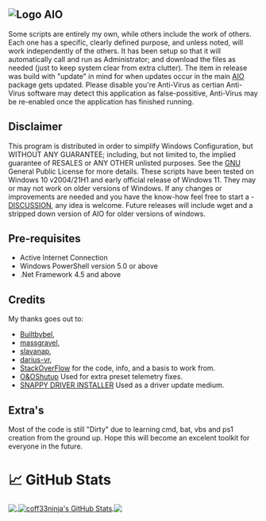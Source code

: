 ## ![Logo](https://github.com/coff33ninja/AIO/blob/main/AIO-LOGO.ico) AIO 

Some scripts are entirely my own, while others include the work of others. Each one has a specific, clearly defined purpose, and unless noted, will work independently of the others.
It has been setup so that it will automatically call and run as Administrator; and download the files as needed (just to keep system clear from extra clutter). The item in release was build with "update" in mind for when updates occur in the main [AIO](https://github.com/coff33ninja/AIO) package gets updated.
Please disable you're Anti-Virus as certian Anti-Virus software may detect this application as false-possitive, Anti-Virus may be re-enabled once the application has finished running.

## Disclaimer

This program is distributed in order to simplify Windows Configuration,
but WITHOUT ANY GUARANTEE; including, but not limited to, the implied guarantee of RESALES or ANY OTHER unlisted purposes.
See the [GNU](https://www.gnu.org/licenses/gpl-3.0.en.html) General Public License for more details.
These scripts have been tested on Windows 10 v2004/21H1 and early official release of Windows 11. They may or may not work on older versions of Windows.
If any changes or improvements are needed and you have the know-how feel free to start a - [DISCUSSION](https://github.com/coff33ninja/AIO/discussions), any idea is welcome.
Future releases will include wget and a stripped down version of AIO for older versions of windows.

## Pre-requisites

- Active Internet Connection
- Windows PowerShell version 5.0 or above
- .Net Framework 4.5 and above

## Credits

My thanks goes out to:

- [Builtbybel](https://github.com/builtbybel/),
- [massgravel](https://github.com/massgravel/Microsoft-Activation-Scripts/),
- [slavanap](https://github.com/slavanap/Windows10ManualUpdate/),
- [darius-vr](https://github.com/darius-vr/),
- [StackOverFlow](https://stackoverflow.com/)
for the code, info, and a basis to work from. 
- [O&OShutup](https://www.oo-software.com/en/shutup10) Used for extra preset telemetry fixes.
- [SNAPPY DRIVER INSTALLER](https://sdi-tool.org/) Used as a driver update medium.

## Extra's
Most of the code is still "Dirty" due to learning cmd, bat, vbs and ps1 creation from the ground up.
Hope this will become an excelent toolkit for everyone in the future.

# &#x1f4c8; GitHub Stats

<a href="https://github.com/coff33ninja/AIO">
  <img align="center" src="https://github-readme-stats.vercel.app/api/top-langs/?username=coff33ninja&hide=java,html,tex&title_color=ffffff&text_color=c9cacc&icon_color=2bbc8a&bg_color=1d1f21&langs_count=3" />
</a>

<a href="https://github.com/coff33ninja/AIO">
  <img align="center" src="https://github-readme-stats.vercel.app/api?username=coff33ninja&show_icons=true&line_height=27&count_private=true&title_color=ffffff&text_color=c9cacc&icon_color=2bbc8a&bg_color=1d1f21" alt="coff33ninja's GitHub Stats" />
</a>
<a href="https://github.com/coff33ninja/AIO">
  <img align="center" src="https://github-readme-stats.vercel.app/api/pin/?username=coff33ninja&repo=AIO&title_color=ffffff&text_color=c9cacc&icon_color=2bbc8a&bg_color=1d1f21" />
</a>
